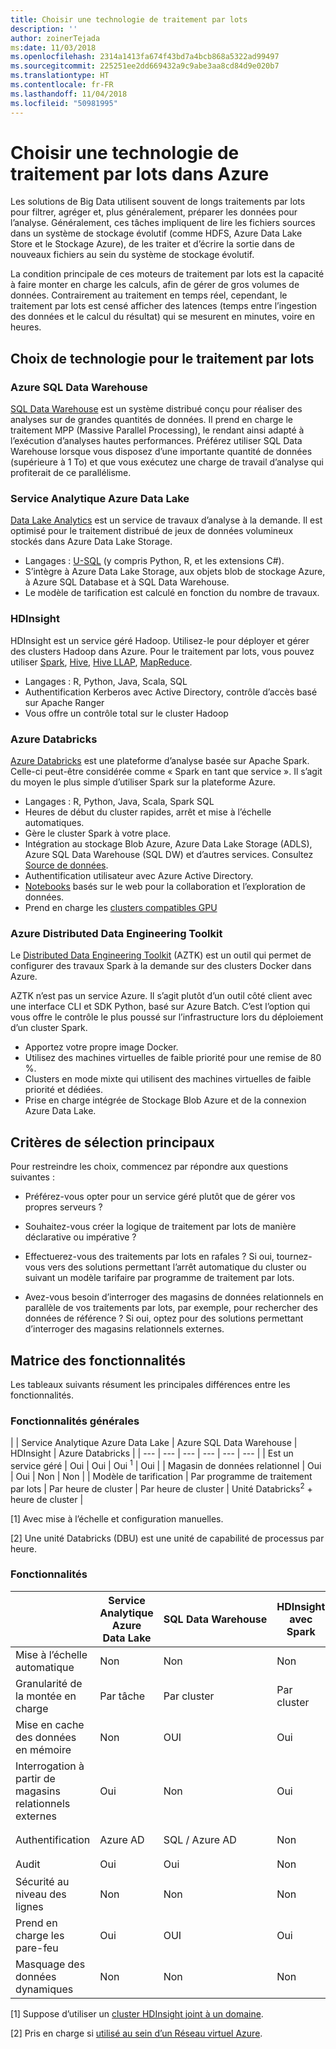 ```yaml
---
title: Choisir une technologie de traitement par lots
description: ''
author: zoinerTejada
ms:date: 11/03/2018
ms.openlocfilehash: 2314a1413fa674f43bd7a4bcb868a5322ad99497
ms.sourcegitcommit: 225251ee2dd669432a9c9abe3aa8cd84d9e020b7
ms.translationtype: HT
ms.contentlocale: fr-FR
ms.lasthandoff: 11/04/2018
ms.locfileid: "50981995"
---
```

# <a name="choosing-a-batch-processing-technology-in-azure"></a>Choisir une technologie de traitement par lots dans Azure

Les solutions de Big Data utilisent souvent de longs traitements par lots pour filtrer, agréger et, plus généralement, préparer les données pour l’analyse. Généralement, ces tâches impliquent de lire les fichiers sources dans un système de stockage évolutif (comme HDFS, Azure Data Lake Store et le Stockage Azure), de les traiter et d’écrire la sortie dans de nouveaux fichiers au sein du système de stockage évolutif. 

La condition principale de ces moteurs de traitement par lots est la capacité à faire monter en charge les calculs, afin de gérer de gros volumes de données. Contrairement au traitement en temps réel, cependant, le traitement par lots est censé afficher des latences (temps entre l’ingestion des données et le calcul du résultat) qui se mesurent en minutes, voire en heures.

## <a name="technology-choices-for-batch-processing"></a>Choix de technologie pour le traitement par lots

### <a name="azure-sql-data-warehouse"></a>Azure SQL Data Warehouse

[SQL Data Warehouse](/azure/sql-data-warehouse/) est un système distribué conçu pour réaliser des analyses sur de grandes quantités de données. Il prend en charge le traitement MPP (Massive Parallel Processing), le rendant ainsi adapté à l’exécution d’analyses hautes performances. Préférez utiliser SQL Data Warehouse lorsque vous disposez d’une importante quantité de données (supérieure à 1 To) et que vous exécutez une charge de travail d’analyse qui profiterait de ce parallélisme.

### <a name="azure-data-lake-analytics"></a>Service Analytique Azure Data Lake

[Data Lake Analytics](/azure/data-lake-analytics/data-lake-analytics-overview) est un service de travaux d’analyse à la demande. Il est optimisé pour le traitement distribué de jeux de données volumineux stockés dans Azure Data Lake Storage. 

- Langages : [U-SQL](/azure/data-lake-analytics/data-lake-analytics-u-sql-get-started) (y compris Python, R, et les extensions C#).
-  S’intègre à Azure Data Lake Storage, aux objets blob de stockage Azure, à Azure SQL Database et à SQL Data Warehouse.
- Le modèle de tarification est calculé en fonction du nombre de travaux.

### <a name="hdinsight"></a>HDInsight

HDInsight est un service géré Hadoop. Utilisez-le pour déployer et gérer des clusters Hadoop dans Azure. Pour le traitement par lots, vous pouvez utiliser [Spark](/azure/hdinsight/spark/apache-spark-overview), [Hive](/azure/hdinsight/hadoop/hdinsight-use-hive), [Hive LLAP](/azure/hdinsight/interactive-query/apache-interactive-query-get-started), [MapReduce](/azure/hdinsight/hadoop/hdinsight-use-mapreduce).

- Langages : R, Python, Java, Scala, SQL
- Authentification Kerberos avec Active Directory, contrôle d’accès basé sur Apache Ranger
- Vous offre un contrôle total sur le cluster Hadoop

### <a name="azure-databricks"></a>Azure Databricks 

[Azure Databricks](/azure/azure-databricks/) est une plateforme d’analyse basée sur Apache Spark. Celle-ci peut-être considérée comme « Spark en tant que service ». Il s’agit du moyen le plus simple d’utiliser Spark sur la plateforme Azure.  

- Langages : R, Python, Java, Scala, Spark SQL
- Heures de début du cluster rapides, arrêt et mise à l’échelle automatiques.
- Gère le cluster Spark à votre place.
- Intégration au stockage Blob Azure, Azure Data Lake Storage (ADLS), Azure SQL Data Warehouse (SQL DW) et d’autres services. Consultez [Source de données](https://docs.azuredatabricks.net/spark/latest/data-sources/index.html).
- Authentification utilisateur avec Azure Active Directory.
- [Notebooks](https://docs.azuredatabricks.net/user-guide/notebooks/index.html) basés sur le web pour la collaboration et l’exploration de données. 
- Prend en charge les [clusters compatibles GPU](https://docs.azuredatabricks.net/user-guide/clusters/gpu.html)

### <a name="azure-distributed-data-engineering-toolkit"></a>Azure Distributed Data Engineering Toolkit 

Le [Distributed Data Engineering Toolkit](https://github.com/azure/aztk) (AZTK) est un outil qui permet de configurer des travaux Spark à la demande sur des clusters Docker dans Azure. 

AZTK n’est pas un service Azure. Il s’agit plutôt d’un outil côté client avec une interface CLI et SDK Python, basé sur Azure Batch. C’est l’option qui vous offre le contrôle le plus poussé sur l’infrastructure lors du déploiement d’un cluster Spark.

- Apportez votre propre image Docker.
- Utilisez des machines virtuelles de faible priorité pour une remise de 80 %.
- Clusters en mode mixte qui utilisent des machines virtuelles de faible priorité et dédiées.
- Prise en charge intégrée de Stockage Blob Azure et de la connexion Azure Data Lake.

## <a name="key-selection-criteria"></a>Critères de sélection principaux

Pour restreindre les choix, commencez par répondre aux questions suivantes :

- Préférez-vous opter pour un service géré plutôt que de gérer vos propres serveurs ?

- Souhaitez-vous créer la logique de traitement par lots de manière déclarative ou impérative ?

- Effectuerez-vous des traitements par lots en rafales ? Si oui, tournez-vous vers des solutions permettant l’arrêt automatique du cluster ou suivant un modèle tarifaire par programme de traitement par lots.

- Avez-vous besoin d’interroger des magasins de données relationnels en parallèle de vos traitements par lots, par exemple, pour rechercher des données de référence ? Si oui, optez pour des solutions permettant d’interroger des magasins relationnels externes.

## <a name="capability-matrix"></a>Matrice des fonctionnalités

Les tableaux suivants résument les principales différences entre les fonctionnalités. 

### <a name="general-capabilities"></a>Fonctionnalités générales

| | Service Analytique Azure Data Lake | Azure SQL Data Warehouse | HDInsight | Azure Databricks |
| --- | --- | --- | --- | --- | --- |
| Est un service géré | Oui | Oui | Oui <sup>1</sup> | Oui | 
| Magasin de données relationnel | Oui | Oui | Non  | Non  |
| Modèle de tarification | Par programme de traitement par lots | Par heure de cluster | Par heure de cluster | Unité Databricks<sup>2</sup> + heure de cluster |

[1] Avec mise à l’échelle et configuration manuelles.

[2] Une unité Databricks (DBU) est une unité de capabilité de processus par heure.

### <a name="capabilities"></a>Fonctionnalités

| | Service Analytique Azure Data Lake | SQL Data Warehouse | HDInsight avec Spark | HDInsight avec Hive | HDInsight avec Hive LLAP | Azure Databricks |
| --- | --- | --- | --- | --- | --- | --- |
| Mise à l’échelle automatique | Non  | Non  | Non  | Non  | Non  | Oui |
| Granularité de la montée en charge  | Par tâche | Par cluster | Par cluster | Par cluster | Par cluster | Par cluster |
| Mise en cache des données en mémoire | Non  | OUI | Oui | Non  | OUI | Oui |
| Interrogation à partir de magasins relationnels externes | Oui | Non  | Oui | Non  | Non  | Oui |
| Authentification  | Azure AD | SQL / Azure AD | Non  | Azure AD<sup>1</sup> | Azure AD<sup>1</sup> | Azure AD |
| Audit  | Oui | Oui | Non  | Oui <sup>1</sup> | Oui <sup>1</sup> | Oui |
| Sécurité au niveau des lignes | Non  | Non  | Non  | Oui <sup>1</sup> | Oui <sup>1</sup> | Non  |
| Prend en charge les pare-feu | Oui | OUI | Oui | Oui <sup>2</sup> | Oui <sup>2</sup> | Non  |
| Masquage des données dynamiques | Non  | Non  | Non  | Oui <sup>1</sup> | Oui <sup>1</sup> | Non  |

[1] Suppose d’utiliser un [cluster HDInsight joint à un domaine](/azure/hdinsight/domain-joined/apache-domain-joined-introduction).

[2] Pris en charge si [utilisé au sein d’un Réseau virtuel Azure](/azure/hdinsight/hdinsight-extend-hadoop-virtual-network).
